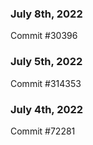 ### July 8th, 2022

Commit #30396

### July 5th, 2022

Commit #314353


### July 4th, 2022

Commit #72281
